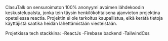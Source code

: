 ClasuTalk on sensuroimaton 100% anonyymi avoimen lähdekoodin keskustelupalsta, jonka tein täysin henkilökohtaisena ajanvieton projektina opetellessa reactia.
Projektin ei ole tarkoitus kaupallistua, eikä kerätä tietoja käyttäjistä saatika heidän lähettämistään viesteistään.

Projetkissa tech stackkina:
-ReactJs
-Firebase backend
-TailwindCss